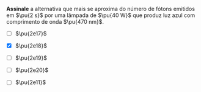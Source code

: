 **Assinale** a alternativa que mais se aproxima do número de fótons emitidos em $\pu{2 s}$ por uma lâmpada de $\pu{40 W}$ que produz luz azul com comprimento de onda $\pu{470 nm}$.

- [ ] $\pu{2e17}$
- [x] $\pu{2e18}$
- [ ] $\pu{2e19}$
- [ ] $\pu{2e20}$
- [ ] $\pu{2e11}$

